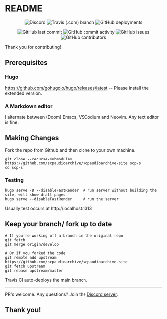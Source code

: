 # README

<div align="center">

![Discord](https://img.shields.io/discord/707272860393144381)
![Travis (.com) branch](https://img.shields.io/travis/com/scpaudioarchive/scpaudioarchive-site/main)
![GitHub deployments](https://img.shields.io/github/deployments/scpaudioarchive/scpaudioarchive.github.io/github-pages)

![GitHub last commit](https://img.shields.io/github/last-commit/scpaudioarchive/scpaudioarchive.github.io)
![GitHub commit activity](https://img.shields.io/github/commit-activity/m/scpaudioarchive/scpaudioarchive.github.io)
![GitHub issues](https://img.shields.io/github/issues-raw/scpaudioarchive/scpaudioarchive.github.io)
![GitHub contributors](https://img.shields.io/github/contributors/scpaudioarchive/scpaudioarchive.github.io)
</div>

Thank you for contributing!

## Prerequisites

### Hugo

https://github.com/gohugoio/hugo/releases/latest -- Please install the extended version.

### A Markdown editor

I alternate between (Doom) Emacs, VSCodium and Neovim. Any text editor is fine.

## Making Changes

Fork the repo from Github and then clone to your own machine.

``` shell
git clone --recurse-submodules https://github.com/scpaudioarchive/scpaudioarchive-site scp-s
cd scp-s
```

### Testing

```shell
hugo serve -D --disableFastRender  # run server without building the site, will show draft pages
hugo serve --disableFastRender     # run the server
```

Usually test occurs at http://localhost:1313

## Keep your branch/ fork up to date

``` shell
# If you're working off a branch in the original repo
git fetch
git merge origin/develop

# Or if you forked the code
git remote add upstream https://github.com/scpaudioarchive/scpaudioarchive-site
git fetch upstream
git rebase upstream/master
```

Travis CI auto-deploys the main branch.

---

PR's welcome. Any questions? Join the [Discord server](https://scpaudioarchive.github.io/go/discord).

## Thank you!
